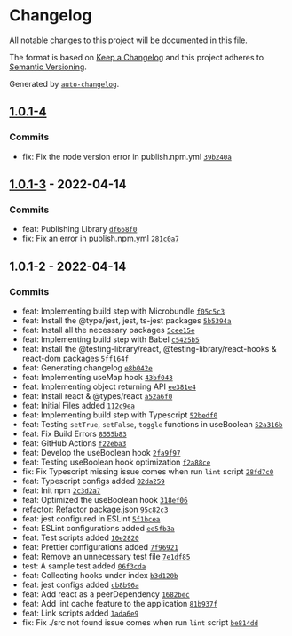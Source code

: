 # Changelog

All notable changes to this project will be documented in this file.

The format is based on [Keep a Changelog](https://keepachangelog.com/en/1.0.0/)
and this project adheres to [Semantic Versioning](https://semver.org/spec/v2.0.0.html).

Generated by [`auto-changelog`](https://github.com/CookPete/auto-changelog).

## [1.0.1-4](https://github.com/yushanwebdev/react-hooks-library/compare/1.0.1-3...1.0.1-4)

### Commits

- fix: Fix the node version error in publish.npm.yml [`39b240a`](https://github.com/yushanwebdev/react-hooks-library/commit/39b240a4594409e01f06221ba344cab4b2d122df)

## [1.0.1-3](https://github.com/yushanwebdev/react-hooks-library/compare/1.0.1-2...1.0.1-3) - 2022-04-14

### Commits

- feat: Publishing Library [`df668f0`](https://github.com/yushanwebdev/react-hooks-library/commit/df668f0f2e46e80acb967aa6cef33f26bb0d20ba)
- fix: Fix an error in publish.npm.yml [`281c0a7`](https://github.com/yushanwebdev/react-hooks-library/commit/281c0a791886a0b16fa54da20bd3494110f7ee24)

## 1.0.1-2 - 2022-04-14

### Commits

- feat: Implementing build step with Microbundle [`f05c5c3`](https://github.com/yushanwebdev/react-hooks-library/commit/f05c5c330c9577fa71e12f3b2d66b0b6c1b567ed)
- feat: Install the @type/jest, jest, ts-jest packages [`5b5394a`](https://github.com/yushanwebdev/react-hooks-library/commit/5b5394acabb869f8482f544b4f1d7ca73496fcc2)
- feat: Install all the necessary packages [`5cee15e`](https://github.com/yushanwebdev/react-hooks-library/commit/5cee15e71df3254c7bb84d216265c4d8ad70c8b8)
- feat: Implementing build step with Babel [`c5425b5`](https://github.com/yushanwebdev/react-hooks-library/commit/c5425b5d1cf8c06eb11d00ca26932148f88f2d26)
- feat: Install the @testing-library/react, @testing-library/react-hooks & react-dom packages [`5ff164f`](https://github.com/yushanwebdev/react-hooks-library/commit/5ff164f395df1555c90686113e9806201743e31d)
- feat: Generating changelog [`e8b042e`](https://github.com/yushanwebdev/react-hooks-library/commit/e8b042ea57bf2c3219e197a4ab3882c997b99e4a)
- feat: Implementing useMap hook [`43bf043`](https://github.com/yushanwebdev/react-hooks-library/commit/43bf043be29ea551f83105d76bbb6333dd9fb85f)
- feat: Implementing object returning API [`ee381e4`](https://github.com/yushanwebdev/react-hooks-library/commit/ee381e44d23b549f0e236e875d861e439d339ae4)
- feat: Install react & @types/react [`a52a6f0`](https://github.com/yushanwebdev/react-hooks-library/commit/a52a6f0b2a9ca9913b30b04f28536f6e20d481fc)
- feat: Initial Files added [`112c9ea`](https://github.com/yushanwebdev/react-hooks-library/commit/112c9eab7b8d906f925bb32dd14a94cf31fd5a59)
- feat: Implementing build step with Typescript [`52bedf0`](https://github.com/yushanwebdev/react-hooks-library/commit/52bedf057f860c12800ab0ea8ff95f20a09a49f1)
- feat: Testing `setTrue`, `setFalse`, `toggle` functions in useBoolean [`52a316b`](https://github.com/yushanwebdev/react-hooks-library/commit/52a316b88f32452cdf3fd6aed8319ff62af05a38)
- feat: Fix Build Errors [`8555b83`](https://github.com/yushanwebdev/react-hooks-library/commit/8555b83a68b64ec403622c0d4e97f086217437fe)
- feat: GitHub Actions [`f22eba3`](https://github.com/yushanwebdev/react-hooks-library/commit/f22eba3c75132b29f550ebcb571ba9a972b3bacb)
- feat: Develop the useBoolean hook [`2fa9f97`](https://github.com/yushanwebdev/react-hooks-library/commit/2fa9f9776e7f46ff0d20bf6c60bd3fba4d8ecb70)
- feat: Testing useBoolean hook optimization [`f2a88ce`](https://github.com/yushanwebdev/react-hooks-library/commit/f2a88ce8de111e34091c5298b48b7b5902cfc1f1)
- fix: Fix Typescript missing issue comes when run `lint` script [`28fd7c0`](https://github.com/yushanwebdev/react-hooks-library/commit/28fd7c030cca91df1f72817739f208b858278360)
- feat: Typescript configs added [`02da259`](https://github.com/yushanwebdev/react-hooks-library/commit/02da2596f55cca6cd668c26f45da4816c05fdae7)
- feat: Init npm [`2c3d2a7`](https://github.com/yushanwebdev/react-hooks-library/commit/2c3d2a78259b659e0e70f5582c3e2e42ef2e37ef)
- feat: Optimized the useBoolean hook [`318ef06`](https://github.com/yushanwebdev/react-hooks-library/commit/318ef06055c5b3ffec8205f8afa2c2e9c35989df)
- refactor: Refactor package.json [`95c82c3`](https://github.com/yushanwebdev/react-hooks-library/commit/95c82c34e6607267de9d56247806e836168d3210)
- feat: jest configured in ESLint [`5f1bcea`](https://github.com/yushanwebdev/react-hooks-library/commit/5f1bceadb9b79ab045e1dab8838aa2d64aeaa533)
- feat: ESLint configurations added [`ee5fb3a`](https://github.com/yushanwebdev/react-hooks-library/commit/ee5fb3a079da165fd6ba484abcc56d4603334b84)
- feat: Test scripts added [`10e2820`](https://github.com/yushanwebdev/react-hooks-library/commit/10e28200ad4731a5e85a57ddd1be7590797946e9)
- feat: Prettier configurations added [`7f96921`](https://github.com/yushanwebdev/react-hooks-library/commit/7f969218f240730ec2519ad77f6cadac3a949e33)
- feat: Remove an unnecessary test file [`7e1df85`](https://github.com/yushanwebdev/react-hooks-library/commit/7e1df8513b5b6f8c2f5f5c211277cdf65dbd193d)
- test: A sample test added [`06f3cda`](https://github.com/yushanwebdev/react-hooks-library/commit/06f3cda6a8e61899e22710790ec9443bce244789)
- feat: Collecting hooks under index [`b3d120b`](https://github.com/yushanwebdev/react-hooks-library/commit/b3d120b51706cdd04dd36564ea1759b7185618f8)
- feat: jest configs added [`cb8b96a`](https://github.com/yushanwebdev/react-hooks-library/commit/cb8b96ab8935e2683f87823946ec3cb03dfa8764)
- feat: Add react as a peerDependency [`1682bec`](https://github.com/yushanwebdev/react-hooks-library/commit/1682bec40e4d14e472ba35034668fed86bc7a37c)
- feat: Add lint cache feature to the application [`81b937f`](https://github.com/yushanwebdev/react-hooks-library/commit/81b937f4803c624fe80ee5745b97ac4ac2f182fe)
- feat: Link scripts added [`1ada6e9`](https://github.com/yushanwebdev/react-hooks-library/commit/1ada6e958f74adf179aaa9c85032fd99f8789ea7)
- fix: Fix ./src not found issue comes when run `lint` script [`be814dd`](https://github.com/yushanwebdev/react-hooks-library/commit/be814dddd941eac82ee66e6759816cdad6f1f513)
